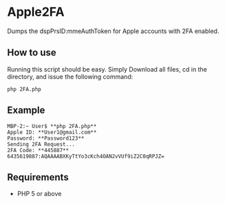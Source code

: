 # Apple2FA
Dumps the dspPrsID:mmeAuthToken for Apple accounts with 2FA enabled.

## How to use
Running this script should be easy. Simply Download all files, cd in the directory, and issue the following command:
```
php 2FA.php
```

## Example
```
MBP-2:~ User$ **php 2FA.php**
Apple ID: **User1@gmail.com**
Password: **Password123**
Sending 2FA Request...
2FA Code: **445887**
6435619887:AQAAAABXKyTtYo3cKch4OAN2vVUf9iZ2C0qRPJZ=
```

## Requirements
* PHP 5 or above
